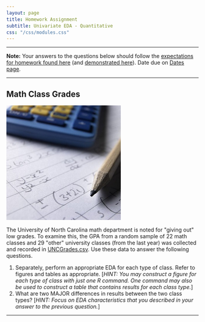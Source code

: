 ```yaml
---
layout: page
title: Homework Assignment
subtitle: Univariate EDA - Quantitative
css: "/css/modules.css"
---
```


----

<div class="alert alert-warning">
<strong>Note:</strong> Your answers to the questions below should follow the <a href="../resources/hwformat" target="_blank">expectations for homework found here</a> (and <a href="../resources/FAQ/FAQs/HWFormat_Example.pdf" target="_blank">demonstrated here</a>). Date due on <a href="../resources/Dates-Current.html" target="_blank">Dates page</a>.
</div>

----

## Math Class Grades
<img src="zimgs/math_exam.jpg" alt="Math Grades" class="img-right">

The University of North Carolina math department is noted for "giving out" low grades. To examine this, the GPA from a random sample of 22 math classes and 29 "other" university classes (from the last year) was collected and recorded in [UNCGrades.csv](https://raw.githubusercontent.com/droglenc/NCData/master/UNCgrades.csv). Use these data to answer the following questions.

1. Separately, perform an appropriate EDA for each type of class. Refer to figures and tables as appropriate. [*HINT: You may construct a figure for each type of class with just one R command. One command may also be used to construct a table that contains results for each class type.*]
1. What are two MAJOR differences in results between the two class types? [*HINT: Focus on EDA characteristics that you described in your answer to the previous question.*]

----
